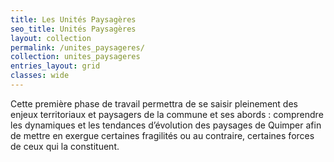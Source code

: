 ```yaml
---
title: Les Unités Paysagères
seo_title: Unités Paysagères
layout: collection
permalink: /unites_paysageres/
collection: unites_paysageres
entries_layout: grid
classes: wide
---
```


Cette première phase de travail permettra de se saisir pleinement des enjeux territoriaux et paysagers de la commune et ses abords : comprendre les dynamiques et les tendances d’évolution des paysages de Quimper afin de mettre en exergue certaines fragilités ou au contraire, certaines forces de ceux qui la constituent. 